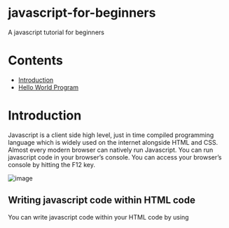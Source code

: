 # javascript-for-beginners
A javascript tutorial for beginners

# Contents
- [Introduction](https://github.com/SpaciousCoder78/javascript-for-beginners/blob/main/README.md#introduction) [](url)
- [Hello World Program](https://github.com/SpaciousCoder78/javascript-for-beginners#creating-a-hello-world-program) [](url)

# Introduction


Javascript is a client side high level, just in time compiled programming language which is widely used on the internet alongside HTML and CSS. 
Almost every modern browser can natively run Javascript.
You can run javascript code in your browser’s console.
You can access your browser’s console by hitting the F12 key.
 
![image](https://user-images.githubusercontent.com/88923986/174623199-e18ceb0f-19a4-4da3-b4f1-e4d203dcc7b8.png)

## Writing javascript code within HTML code
You can write javascript code within your HTML code by using <script> tag. All the javascript code goes within the tags.
 ![image](https://user-images.githubusercontent.com/88923986/174623842-5c2a5442-5907-4889-a2ac-4e8a669f34fb.png)

 
Or you can create a separate .js file and link it in your HTML code.
 
 ![image](https://user-images.githubusercontent.com/88923986/174623896-9e2c3c88-184b-4536-a76d-9976d5611b42.png)

## Creating a hello world program
Just like in python, the length of hello world program in javascript is just one line.

![image](https://user-images.githubusercontent.com/88923986/174624105-8dcd4431-e796-43a2-a3f0-b60f7d25467f.png)

## Comments

Comments are used for documentation purposes and are not executed when the program runs.
In Javascript you can add comments using //

 ![image](https://user-images.githubusercontent.com/88923986/175223617-0474e3e2-bb23-463b-891d-3e99171dfeea.png)

